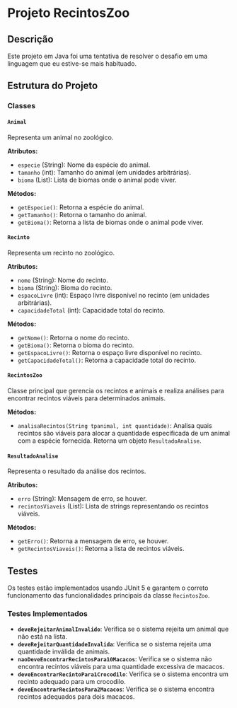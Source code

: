 # Projeto RecintosZoo

## Descrição

Este projeto em Java foi uma tentativa de resolver o desafio em uma linguagem que eu estive-se mais habituado.

## Estrutura do Projeto

### Classes

#### `Animal`

Representa um animal no zoológico.

**Atributos:**
- `especie` (String): Nome da espécie do animal.
- `tamanho` (int): Tamanho do animal (em unidades arbitrárias).
- `bioma` (List<String>): Lista de biomas onde o animal pode viver.

**Métodos:**
- `getEspecie()`: Retorna a espécie do animal.
- `getTamanho()`: Retorna o tamanho do animal.
- `getBioma()`: Retorna a lista de biomas onde o animal pode viver.

#### `Recinto`

Representa um recinto no zoológico.

**Atributos:**
- `nome` (String): Nome do recinto.
- `bioma` (String): Bioma do recinto.
- `espacoLivre` (int): Espaço livre disponível no recinto (em unidades arbitrárias).
- `capacidadeTotal` (int): Capacidade total do recinto.

**Métodos:**
- `getNome()`: Retorna o nome do recinto.
- `getBioma()`: Retorna o bioma do recinto.
- `getEspacoLivre()`: Retorna o espaço livre disponível no recinto.
- `getCapacidadeTotal()`: Retorna a capacidade total do recinto.

#### `RecintosZoo`

Classe principal que gerencia os recintos e animais e realiza análises para encontrar recintos viáveis para determinados animais.

**Métodos:**
- `analisaRecintos(String tpanimal, int quantidade)`: Analisa quais recintos são viáveis para alocar a quantidade especificada de um animal com a espécie fornecida. Retorna um objeto `ResultadoAnalise`.

#### `ResultadoAnalise`

Representa o resultado da análise dos recintos.

**Atributos:**
- `erro` (String): Mensagem de erro, se houver.
- `recintosViaveis` (List<String>): Lista de strings representando os recintos viáveis.

**Métodos:**
- `getErro()`: Retorna a mensagem de erro, se houver.
- `getRecintosViaveis()`: Retorna a lista de recintos viáveis.

## Testes

Os testes estão implementados usando JUnit 5 e garantem o correto funcionamento das funcionalidades principais da classe `RecintosZoo`.

### Testes Implementados

- **`deveRejeitarAnimalInvalido`**: Verifica se o sistema rejeita um animal que não está na lista.
- **`deveRejeitarQuantidadeInvalida`**: Verifica se o sistema rejeita uma quantidade inválida de animais.
- **`naoDeveEncontrarRecintosPara10Macacos`**: Verifica se o sistema não encontra recintos viáveis para uma quantidade excessiva de macacos.
- **`deveEncontrarRecintoPara1Crocodilo`**: Verifica se o sistema encontra um recinto adequado para um crocodilo.
- **`deveEncontrarRecintosPara2Macacos`**: Verifica se o sistema encontra recintos adequados para dois macacos.

